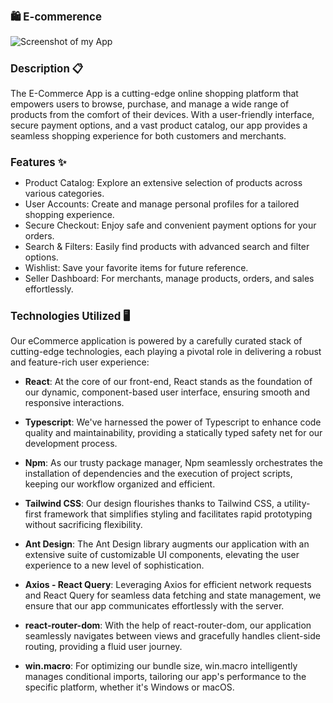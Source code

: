   <h1 style="font-size:larger;" > 🛍️ E-commerence</h1>
  
![Screenshot of my App](https://github.com/nina-razmadze/ECommerce/assets/123087063/ea096a9e-8e28-4343-b26d-67f93eb58878)

<h1 style="font-size:larger;" >Description 📋</h1>

The E-Commerce App is a cutting-edge online shopping platform that empowers users to browse, purchase, and manage a wide range of products from the comfort of their devices. With a user-friendly interface, secure payment options, and a vast product catalog, our app provides a seamless shopping experience for both customers and merchants.

<h1 style="font-size:larger;" >Features ✨</h1>

- Product Catalog: Explore an extensive selection of products across various categories.
- User Accounts: Create and manage personal profiles for a tailored shopping experience.
- Secure Checkout: Enjoy safe and convenient payment options for your orders.
- Search & Filters: Easily find products with advanced search and filter options.
- Wishlist: Save your favorite items for future reference.
- Seller Dashboard: For merchants, manage products, orders, and sales effortlessly.

<h1 style="font-size:larger;">Technologies Utilized 🖥</h1>

Our eCommerce application is powered by a carefully curated stack of cutting-edge technologies, each playing a pivotal role in delivering a robust and feature-rich user experience:

- **React**: At the core of our front-end, React stands as the foundation of our dynamic, component-based user interface, ensuring smooth and responsive interactions.

- **Typescript**: We've harnessed the power of Typescript to enhance code quality and maintainability, providing a statically typed safety net for our development process.

- **Npm**: As our trusty package manager, Npm seamlessly orchestrates the installation of dependencies and the execution of project scripts, keeping our workflow organized and efficient.

- **Tailwind CSS**: Our design flourishes thanks to Tailwind CSS, a utility-first framework that simplifies styling and facilitates rapid prototyping without sacrificing flexibility.

- **Ant Design**: The Ant Design library augments our application with an extensive suite of customizable UI components, elevating the user experience to a new level of sophistication.

- **Axios - React Query**: Leveraging Axios for efficient network requests and React Query for seamless data fetching and state management, we ensure that our app communicates effortlessly with the server.

- **react-router-dom**: With the help of react-router-dom, our application seamlessly navigates between views and gracefully handles client-side routing, providing a fluid user journey.

- **win.macro**: For optimizing our bundle size, win.macro intelligently manages conditional imports, tailoring our app's performance to the specific platform, whether it's Windows or macOS.

